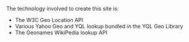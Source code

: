 The technology involved to create this site is:
 * The W3C Geo Location API
 * Various Yahoo Geo and YQL lookup bundled in the YQL Geo Library
 * The Geonames WikiPedia lookup API
